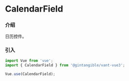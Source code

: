 # CalendarField

### 介绍

日历控件。

### 引入

```js
import Vue from 'vue';
import { CalendarField } from '@gintangible/vant-vue3';

Vue.use(CalendarField);
```